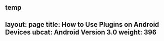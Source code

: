temp
---
layout: page
title: How to Use Plugins on Android Devices
ubcat: Android Version 3.0
weight: 396
---
